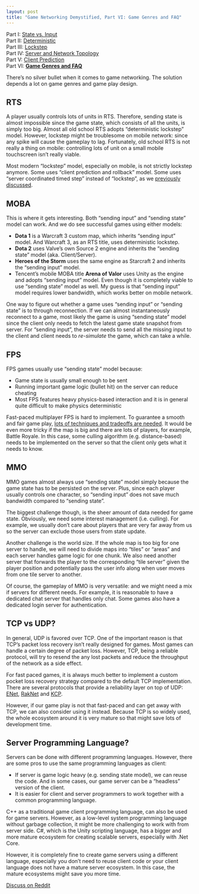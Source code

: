 ```yaml
---
layout: post
title: "Game Networking Demystified, Part VI: Game Genres and FAQ"
---
```


Part I: [State vs. Input](https://ruoyusun.com/2019/03/28/game-networking-1.html)  
Part II: [Deterministic](https://ruoyusun.com/2019/03/29/game-networking-2.html)  
Part III: [Lockstep](https://ruoyusun.com/2019/04/06/game-networking-3.html)  
Part IV: [Server and Network Topology](https://ruoyusun.com/2019/04/07/game-networking-4.html)  
Part V: [Client Prediction](https://ruoyusun.com/2019/09/21/game-networking-5.html)  
Part VI: [**Game Genres and FAQ**](https://ruoyusun.com/2019/09/30/game-networking-6.html)  

There’s no silver bullet when it comes to game networking. The solution depends a lot on game genres and game play design.

## RTS

A player usually controls lots of units in RTS. Therefore, sending state is almost impossible since the game state, which consists of all the units, is simply too big. Almost all old school RTS adopts “deterministic lockstep” model. However, lockstep might be troublesome on mobile network: since any spike will cause the gameplay to lag. Fortunately, old school RTS is not really a thing on mobile: controlling lots of unit on a small mobile touchscreen isn’t really viable.

Most modern “lockstep” model, especially on mobile, is not strictly lockstep anymore. Some uses “client prediction and rollback” model. Some uses “server coordinated timed step” instead of “lockstep”, as we [previously discussed](https://ruoyusun.com/2019/04/06/game-networking-3.html#spikes).

## MOBA

This is where it gets interesting. Both “sending input” and “sending state” model can work. And we do see successful games using either models:

- **Dota 1** is a Warcraft 3 custom map, which inherits “sending input” model. And Warcraft 3, as an RTS title, uses deterministic lockstep.
- **Dota 2** uses Valve’s own Source 2 engine and inherits the “sending state” model (aka. Client/Server).
- **Heroes of the Storm** uses the same engine as Starcraft 2 and inherits the “sending input” model.
- Tencent’s mobile MOBA title **Arena of Valor** uses Unity as the engine and adopts “sending input” model. Even though it is completely viable to use “sending state” model as well. My guess is that “sending input” model requires lower bandwidth, which works better on mobile network.

One way to figure out whether a game uses “sending input” or “sending state” is to through reconnection. If we can almost instantaneously reconnect to a game, most likely the game is using “sending state” model since the client only needs to fetch the latest game state snapshot from server. For “sending input”, the server needs to send all the missing input to the client and client needs to *re-simulate* the game, which can take a while.

## FPS

FPS games usually use “sending state” model because:

- Game state is usually small enough to be sent
- Running important game logic (bullet hit) on the server can reduce cheating
- Most FPS features heavy physics-based interaction and it is in general quite difficult to make physics deterministic

Fast-paced multiplayer FPS is hard to implement. To guarantee a smooth and fair game play, [lots of techniques and tradeoffs are needed](https://ruoyusun.com/2019/09/21/game-networking-5.html). It would be even more tricky if the map is big and there are lots of players, for example, Battle Royale. In this case, some culling algorithm (e.g. distance-based) needs to be implemented on the server so that the client only gets what it needs to know.

## MMO

MMO games almost always use “sending state” model simply because the game state has to be persisted on the server. Plus, since each player usually controls one character, so “sending input” does not save much bandwidth compared to “sending state”.

The biggest challenge though, is the sheer amount of data needed for game state. Obviously, we need some interest management (i.e. culling). For example, we usually don’t care about players that are very far away from us so the server can exclude those users from state update.

Another challenge is the world size. If the whole map is too big for one server to handle, we will need to divide maps into “tiles” or “areas” and each server handles game logic for one chunk. We also need another server that forwards the player to the corresponding “tile server” given the player position and potentially pass the user info along when user moves from one tile server to another.

Of course, the gameplay of MMO is very versatile: and we might need a mix if servers for different needs. For example, it is reasonable to have a dedicated chat server that handles only chat. Some games also have a dedicated login server for authentication.

## TCP vs UDP?

In general, UDP is favored over TCP. One of the important reason is that TCP’s packet loss recovery isn’t really designed for games. Most games can handle a certain degree of packet loss. However, TCP, being a reliable protocol, will try to resend the any lost packets and reduce the throughput of the network as a side effect.

For fast paced games, it is always much better to implement a custom pocket loss recovery strategy compared to the default TCP implementation. There are several protocols that provide a reliability layer on top of UDP: [ENet](http://enet.bespin.org/), [RakNet](https://github.com/facebookarchive/RakNet) and [KCP](https://github.com/skywind3000/kcp/blob/master/README.en.md).

However, if our game play is not that fast-paced and can get away with TCP, we can also consider using it instead. Because TCP is so widely used, the whole ecosystem around it is very mature so that might save lots of development time.

## Server Programming Language?

Servers can be done with different programming languages. However, there are some pros to use the same programming languages as client:

- If server is game logic heavy (e.g. sending state model), we can reuse the code. And in some cases, our game server can be a “headless” version of the client.
- It is easier for client and server programmers to work together with a common programming language.

C++ as a traditional game client programming language, can also be used for game servers. However, as a low-level system programming language without garbage collection, it might be more challenging to work with from server side. C#, which is the Unity scripting language, has a bigger and more mature ecosystem for creating scalable servers, especially with .Net Core.

However, it is completely fine to create game servers using a different language, especially you don’t need to reuse client code or your client language does not have a mature server ecosystem. In this case, the mature ecosystems might save you more time.

[Discuss on Reddit](https://www.reddit.com/r/gamedev/comments/dbeku7/game_networking_demystified_part_vi_game_genres/)
